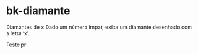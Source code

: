 # bk-diamante

Diamantes de x
Dado um número ímpar, exiba um diamante desenhado com a letra ‘x’.

Teste pr
